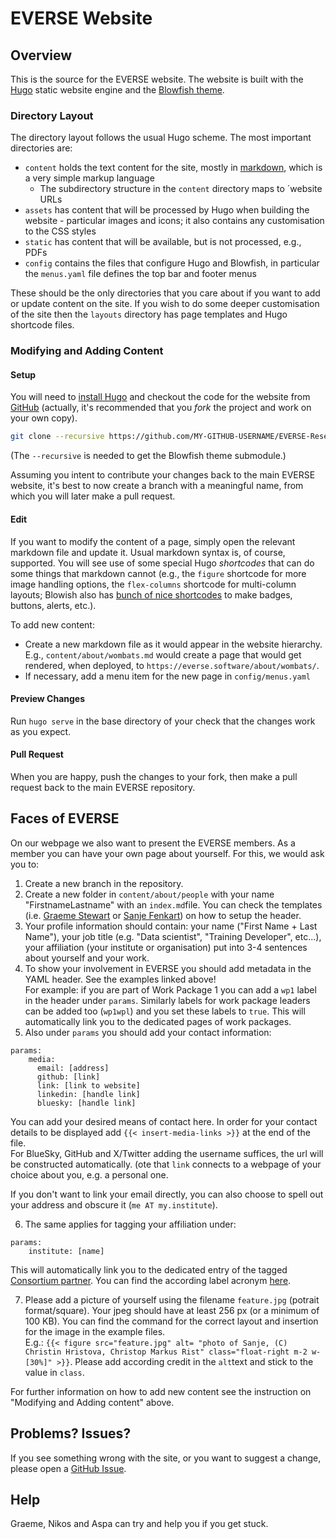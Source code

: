 # EVERSE Website

## Overview

This is the source for the EVERSE website. The website is built with the [Hugo](https://gohugo.io) static website engine and the [Blowfish theme](https://blowfish.page).

### Directory Layout

The directory layout follows the usual Hugo scheme. The most important directories are:

- `content` holds the text content for the site, mostly in [markdown](https://en.wikipedia.org/wiki/Markdown), which is a very simple markup language
  - The subdirectory structure in the `content` directory maps to ´website URLs
- `assets` has content that will be processed by Hugo when building the website - particular images and icons; it also contains any customisation to the CSS styles
- `static` has content that will be available, but is not processed, e.g., PDFs
- `config` contains the files that configure Hugo and Blowfish, in particular the `menus.yaml` file defines the top bar and footer menus

These should be the only directories that you care about if you want to add or update content on the site. If you wish to do some deeper customisation of the site then the `layouts` directory has page templates and Hugo shortcode files.

### Modifying and Adding Content

#### Setup

You will need to [install Hugo](https://gohugo.io/installation/) and checkout the code for the website from [GitHub](https://github.com/EVERSE-ResearchSoftware/EVERSE-ResearchSoftware.github.io) (actually, it's recommended that you *fork* the project and work on your own copy).

```sh
git clone --recursive https://github.com/MY-GITHUB-USERNAME/EVERSE-ResearchSoftware.github.io 
```

(The `--recursive` is needed to get the Blowfish theme submodule.)

Assuming you intent to contribute your changes back to the main EVERSE website, it's best to now create a branch with a meaningful name, from which you will later make a pull request.

#### Edit

If you want to modify the content of a page, simply open the relevant markdown file and update it. Usual markdown syntax is, of course, supported. You will see use of some special Hugo *shortcodes* that can do some things that markdown cannot (e.g., the `figure` shortcode for more image handling options, the `flex-columns` shortcode for multi-column layouts; Blowish also has [bunch of nice shortcodes](https://blowfish.page/docs/shortcodes/) to make badges, buttons, alerts, etc.).

To add new content:

- Create a new markdown file as it would appear in the website hierarchy. E.g., `content/about/wombats.md` would create a page that would get rendered, when deployed, to `https://everse.software/about/wombats/`.
- If necessary, add a menu item for the new page in `config/menus.yaml`

#### Preview Changes

Run `hugo serve` in the base directory of your check that the changes work as you expect.

#### Pull Request

When you are happy, push the changes to your fork, then make a pull request back to the main EVERSE repository.

## Faces of EVERSE
On our webpage we also want to present the EVERSE members. As a member you can have your own page about yourself. For this, we would ask you to:

1. Create a new branch in the repository.
2. Create a new folder in `content/about/people` with your name "FirstnameLastname" with an `index.md`file. You can check the templates (i.e. [Graeme Stewart](https://github.com/EVERSE-ResearchSoftware/EVERSE-ResearchSoftware.github.io/tree/main/content/about/people/GraemeStewart) or [Sanje Fenkart](https://github.com/EVERSE-ResearchSoftware/EVERSE-ResearchSoftware.github.io/tree/main/content/about/people/SanjeFenkart)) on how to setup the header.
3. Your profile information should contain: your name ("First Name + Last Name"), your job title (e.g. "Data scientist", "Training Developer", etc...), your affiliation (your institute or organisation) put into  3-4 sentences about yourself and your work.
4. To show your involvement in EVERSE you should add metadata in the YAML header. See the examples linked above! \
For example: if you are part of Work Package 1 you can add a ```wp1``` label in the header under ```params```. Similarly labels for work package leaders can be added too (```wp1wpl```) and you set these labels to ```true```. This will automatically link you to the dedicated pages of work packages.
5. Also under ```params``` you should add your contact information:
```
params:
    media:
      email: [address]
      github: [link]
      link: [link to website]
      linkedin: [handle link]
      bluesky: [handle link]
 ```     
You can add your desired means of contact here. In order for your contact details to be displayed add  `{{< insert-media-links >}}` at the end of the file.  
For BlueSky, GitHub and X/Twitter adding the username suffices, the url will be constructed automatically. (ote that `link` connects to a webpage of your choice about you, e.g. a personal one.

If you don't want to link your email directly, you can also choose to spell out your address and obscure it (`me AT my.institute`).

6. The same applies for tagging your affiliation under: 
```
params:
    institute: [name]
```

  This will automatically link you to the dedicated entry of the tagged [Consortium partner](https://everse.software/about/consortium/). You can find the according label acronym [here](https://github.com/EVERSE-ResearchSoftware/EVERSE-ResearchSoftware.github.io/tree/main/content/about/partners). 

7. Please add a picture of yourself using the filename `feature.jpg` (potrait format/square). Your jpeg should have at least 256 px (or a minimum of 100 KB). You can find the command for the correct layout and insertion for the image in the example files. \
E.g.: `{{< figure src="feature.jpg" alt= "photo of Sanje, (C) Christin Hristova, Christop Markus Rist" class="float-right m-2 w-[30%]" >}}`. Please add according credit in the `alt`text and stick to the value in `class`.

For further information on how to add new content see the instruction on "Modifying and Adding content" above.


## Problems? Issues?

If you see something wrong with the site, or you want to suggest a change, please open a [GitHub Issue](https://github.com/EVERSE-ResearchSoftware/EVERSE-ResearchSoftware.github.io/issues/new).

## Help

Graeme, Nikos and Aspa can try and help you if you get stuck.
